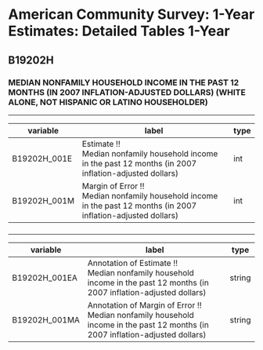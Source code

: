 # American Community Survey: 1-Year Estimates: Detailed Tables 1-Year

## B19202H

### MEDIAN NONFAMILY HOUSEHOLD INCOME IN THE PAST 12 MONTHS (IN 2007 INFLATION-ADJUSTED DOLLARS) (WHITE ALONE, NOT HISPANIC OR LATINO HOUSEHOLDER)

___

| variable | label | type |
| ----- | ----- | ----- |
| B19202H_001E | Estimate !!<br>Median nonfamily household income in the past 12 months (in 2007 inflation-adjusted dollars) | int |
| B19202H_001M | Margin of Error !!<br>Median nonfamily household income in the past 12 months (in 2007 inflation-adjusted dollars) | int |
### 

___

| variable | label | type |
| ----- | ----- | ----- |
| B19202H_001EA | Annotation of Estimate !!<br>Median nonfamily household income in the past 12 months (in 2007 inflation-adjusted dollars) | string |
| B19202H_001MA | Annotation of Margin of Error !!<br>Median nonfamily household income in the past 12 months (in 2007 inflation-adjusted dollars) | string |

